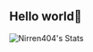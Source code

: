 ## Hello world👋



![Nirren404's Stats](https://github-readme-stats.vercel.app/api?username=Nirren404&theme=tokyonight&show_icons=true&hide_border=false&count_private=true)
